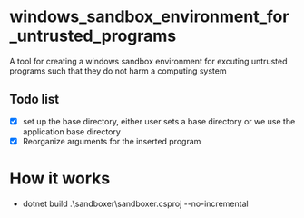 # windows_sandbox_environment_for_untrusted_programs
A tool for creating a windows sandbox environment for excuting untrusted programs such that they do not harm a computing system

## Todo list

- [x] set up the base directory, either user sets a base directory or we use the application base directory
- [x] Reorganize arguments for the inserted program

# How it works
- dotnet build .\sandboxer\sandboxer.csproj --no-incremental